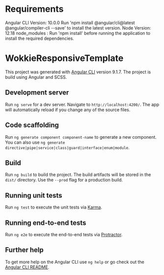 # Requirements
Angular CLI Version: 10.0.0 Run 'npm install @angular/cli@latest @angular/compiler-cli --save' to install the latest version.
Node Version: 12.18
node_modules : Run 'npm install' before running the application to install the required dependencies.

# WokkieResponsiveTemplate

This project was generated with [Angular CLI](https://github.com/angular/angular-cli) version 9.1.7. The project is build using Angular and SCSS.

## Development server

Run `ng serve` for a dev server. Navigate to `http://localhost:4200/`. The app will automatically reload if you change any of the source files.

## Code scaffolding

Run `ng generate component component-name` to generate a new component. You can also use `ng generate directive|pipe|service|class|guard|interface|enum|module`.

## Build

Run `ng build` to build the project. The build artifacts will be stored in the `dist/` directory. Use the `--prod` flag for a production build.

## Running unit tests

Run `ng test` to execute the unit tests via [Karma](https://karma-runner.github.io).

## Running end-to-end tests

Run `ng e2e` to execute the end-to-end tests via [Protractor](http://www.protractortest.org/).

## Further help

To get more help on the Angular CLI use `ng help` or go check out the [Angular CLI README](https://github.com/angular/angular-cli/blob/master/README.md).
